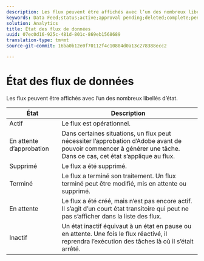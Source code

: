 ```yaml
---
description: Les flux peuvent être affichés avec l’un des nombreux libellés d’état.
keywords: Data Feed;status;active;approval pending;deleted;complete;pending;inactive
solution: Analytics
title: État des flux de données
uuid: 07ec0d16-925c-481d-801c-869eb1568689
translation-type: tm+mt
source-git-commit: 16ba0b12e0f70112f4c10804d0a13c278388ecc2

---
```



# État des flux de données

Les flux peuvent être affichés avec l’un des nombreux libellés d’état.

| État | Description |
|---|---|
| Actif | Le flux est opérationnel. |
| En attente d’approbation | Dans certaines situations, un flux peut nécessiter l’approbation d’Adobe avant de pouvoir commencer à générer une tâche. Dans ce cas, cet état s’applique au flux. |
| Supprimé | Le flux a été supprimé. |
| Terminé | Le flux a terminé son traitement. Un flux terminé peut être modifié, mis en attente ou supprimé. |
| En attente | Le flux a été créé, mais n’est pas encore actif. Il s’agit d’un court état transitoire qui peut ne pas s’afficher dans la liste des flux. |
| Inactif | Un état inactif équivaut à un état en pause ou en attente. Une fois le flux réactivé, il reprendra l’exécution des tâches là où il s’était arrêté. |

